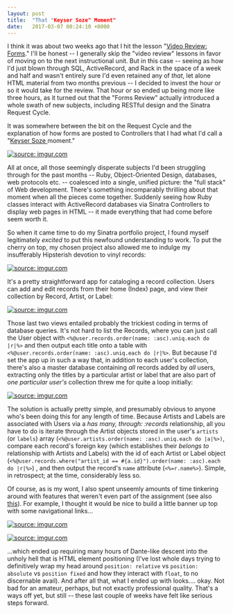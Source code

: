 ```yaml
---
layout: post
title:  "That "Keyser Soze" Moment"
date:   2017-03-07 00:24:10 +0000
---
```



I think it was about two weeks ago that I hit the lesson "<a href = "https://learn.co/tracks/full-stack-web-dev-with-react/sinatra/mvc-and-forms/video-review-forms">Video Review: Forms</a>." I'll be honest -- I generally skip the "video review" lessons in favor of moving on to the next instructional unit. But in this case -- seeing as how I'd just blown through SQL, ActiveRecord, and Rack in the space of a week and half and wasn't entirely sure I'd even retained any of *that*, let alone HTML material from two months previous -- I decided to invest the hour or so it would take for the review. That hour or so ended up being more like three hours, as it turned out that the "Forms Review" actually introduced a whole swath of new subjects, including RESTful design and the Sinatra Request Cycle. 

It was somewhere between the bit on the Request Cycle and the explanation of how forms are posted to Controllers that I had what I'd call a "<a href = "https://en.wikipedia.org/wiki/The_Usual_Suspects">Keyser Soze </a> moment." 

<a href="http://imgur.com/gaY6HEP"><img src="http://i.imgur.com/gaY6HEP.gif" title="source: imgur.com" /></a>

All at once, all those seemingly disperate subjects I'd been struggling through for the past months -- Ruby, Object-Oriented Design, databases, web protocols etc. -- coalesced into a single, unified picture: the "full stack" of Web development. There's something incomparably thrilling about that moment when all the pieces come together. Suddenly seeing how Ruby classes interact with ActiveRecord databases via Sinatra Controllers to display web pages in HTML -- it made everything that had come before seem worth it. 

So when it came time to do my Sinatra portfolio project, I found myself legitimately *excited* to put this newfound understanding to work. To put the cherry on top, my chosen project also allowed me to indulge my insufferably Hipsterish devotion to vinyl records: 

<a href="http://imgur.com/eXRbjd0"><img src="http://i.imgur.com/eXRbjd0.png?1" title="source: imgur.com" /></a>

It's a pretty straightforward app for cataloging a record collection. Users can add and edit records from their home (Index) page, and view their collection by Record, Artist, or Label:

<a href="http://imgur.com/KnIna8O"><img src="http://i.imgur.com/KnIna8O.png?1" title="source: imgur.com" /></a>

Those last two views entailed probably the trickiest coding in terms of database queries. It's not hard to list the Records, where you can just call the User object with `<%@user.records.order(name: :asc).uniq.each do |r|%>` and then output each title onto a table with `<%@user.records.order(name: :asc).uniq.each do |r|%>`. But because I'd set the app up in such a way that, in addition to each user's collection, there's also a master database containing *all* records added by *all* users, extracting only the titles by a particular artist or label that are also part of *one particular user's* collection threw me for quite a loop initially: 

<a href="http://imgur.com/VRT8HLP"><img src="http://i.imgur.com/VRT8HLP.png?1" title="source: imgur.com" /></a>

The solution is actually pretty simple, and presumably obvious to anyone who's been doing this for any length of time. Because Artists and Labels are associated with Users via a *has many, through: :records* relationship, all you have to do is iterate through the Artist objects stored in the user's `artists` (or `labels`) array (`<%@user.artists.order(name: :asc).uniq.each do |a|%>)`, compare each record's foreign key (which establishes their *belongs to* relationship with Artists and Labels) with the id of each Artist or Label object (`<%@user.records.where("artist_id == #{a.id}").order(name: :asc).each do |r|%>`) , and then output the record's `name` attribute (`<%=r.name%>`). Simple, in retrospect; at the time, considerably less so. 

Of course, as is my wont, I also spent unseemly amounts of time tinkering around with features that weren't even part of the assignment (see also <a href = "https://kevinladkins.github.io/2017/02/09/what_doesnt_kill_me/">this</a>). For example, I thought it would be nice to build a little banner up top with some navigational links... 

<a href="http://imgur.com/lR8sjos"><img src="http://i.imgur.com/lR8sjos.png?2" title="source: imgur.com" /></a>

<a href="http://imgur.com/vXRMqlg"><img src="http://i.imgur.com/vXRMqlg.gif" title="source: imgur.com" /></a>

...which ended up requiring many hours of Dante-like descent into the unholy hell that is HTML element positioning (I've lost whole days trying to definitively wrap my head around `position: relative` vs `position: absolute` vs `position fixed` and how they interact with `float`, to no discernable avail). And after all that, what I ended up with looks.... okay. Not bad for an amateur, perhaps, but not exactly professional quality. That's a ways off yet, but still -- these last couple of weeks have felt like serious steps forward. 

